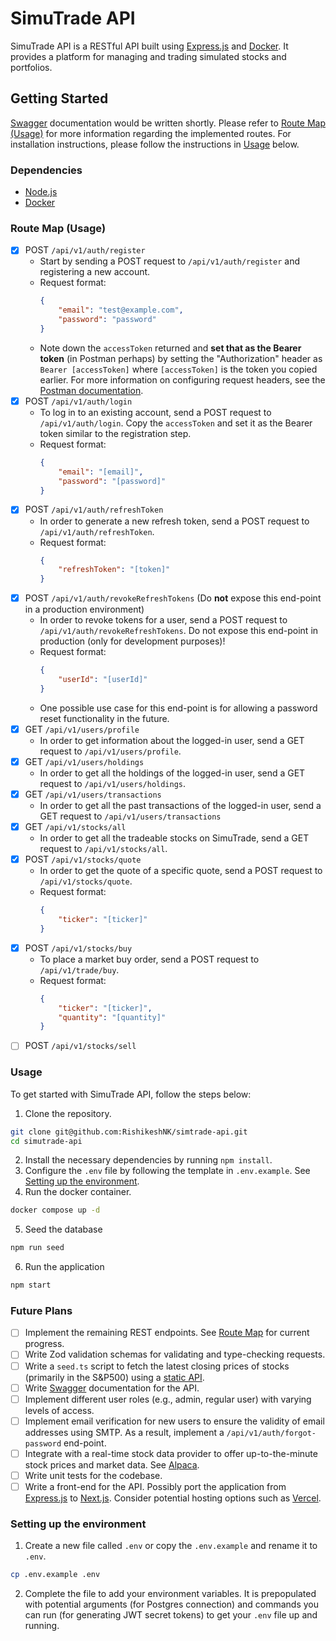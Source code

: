 # SimuTrade API

SimuTrade API is a RESTful API built using [Express.js](https://expressjs.com/) and [Docker](https://www.docker.com/). It provides a platform for managing and trading simulated stocks and portfolios.

## Getting Started

[Swagger](https://swagger.io/) documentation would be written shortly. Please refer to [Route Map (Usage)](#route-map-usage) for more information regarding the implemented routes. For installation instructions, please follow the instructions in [Usage](#usage) below.

### Dependencies

- [Node.js](https://nodejs.org/en/download/package-manager/)
- [Docker](https://www.docker.com/)

### Route Map (Usage)
- [x] POST `/api/v1/auth/register`
    - Start by sending a POST request to `/api/v1/auth/register` and registering a new account.
    - Request format:
        ```json
        {
            "email": "test@example.com",
            "password": "password"
        }
        ```
    - Note down the `accessToken` returned and __set that as the Bearer token__ (in Postman perhaps) by setting the "Authorization" header as `Bearer [accessToken]` where `[accessToken]` is the token you copied earlier. For more information on configuring request headers, see the [Postman documentation](https://learning.postman.com/docs/sending-requests/requests/#configuring-request-headers).
- [x] POST `/api/v1/auth/login`
    - To log in to an existing account, send a POST request to `/api/v1/auth/login`. Copy the `accessToken` and set it as the Bearer token similar to the registration step.
    - Request format:
        ```json
        {
            "email": "[email]",
            "password": "[password]"
        }
        ```
- [x] POST `/api/v1/auth/refreshToken`
    - In order to generate a new refresh token, send a POST request to `/api/v1/auth/refreshToken`.
    - Request format:
        ```json
        {
            "refreshToken": "[token]"
        }
        ```
- [x] POST `/api/v1/auth/revokeRefreshTokens` (Do __not__ expose this end-point in a production environment)
    - In order to revoke tokens for a user, send a POST request to `/api/v1/auth/revokeRefreshTokens`. Do not expose this end-point in production (only for development purposes)!
    - Request format:
        ```json
        {
            "userId": "[userId]"
        }
        ```
    - One possible use case for this end-point is for allowing a password reset functionality in the future.
- [x] GET `/api/v1/users/profile`
    - In order to get information about the logged-in user, send a GET request to `/api/v1/users/profile`.
- [x] GET `/api/v1/users/holdings`
    - In order to get all the holdings of the logged-in user, send a GET request to `/api/v1/users/holdings`.
- [x] GET `/api/v1/users/transactions`
    - In order to get all the past transactions of the logged-in user, send a GET request to `/api/v1/users/transactions`
- [x] GET `/api/v1/stocks/all`
    - In order to get all the tradeable stocks on SimuTrade, send a GET request to `/api/v1/stocks/all`.
- [x] POST `/api/v1/stocks/quote`
    - In order to get the quote of a specific quote, send a POST request to `/api/v1/stocks/quote`.
    - Request format:
        ```json
        {
            "ticker": "[ticker]"
        }
        ```
- [x] POST `/api/v1/stocks/buy`
    - To place a market buy order, send a POST request to `/api/v1/trade/buy`.
    - Request format:
        ```json
        {
            "ticker": "[ticker]",
            "quantity": "[quantity]"
        }
        ```
- [ ] POST `/api/v1/stocks/sell`

### Usage

To get started with SimuTrade API, follow the steps below:

1. Clone the repository.

```bash
git clone git@github.com:RishikeshNK/simtrade-api.git
cd simutrade-api
```

2. Install the necessary dependencies by running `npm install`.
3. Configure the `.env` file by following the template in `.env.example`. See [Setting up the environment](#setting-up-the-environment).
4. Run the docker container.
```bash
docker compose up -d
```
5. Seed the database
```bash
npm run seed
```
6. Run the application

```bash
npm start
```

### Future Plans
- [ ] Implement the remaining REST endpoints. See [Route Map](#route-map-usage) for current progress.
- [ ] Write Zod validation schemas for validating and type-checking requests.
- [ ] Write a `seed.ts` script to fetch the latest closing prices of stocks (primarily in the S&P500) using a [static API](https://query2.finance.yahoo.com/v8/finance/chart/).
- [ ] Write [Swagger](https://swagger.io/) documentation for the API.
- [ ] Implement different user roles (e.g., admin, regular user) with varying levels of access.
- [ ] Implement email verification for new users to ensure the validity of email addresses using SMTP. As a result, implement a `/api/v1/auth/forgot-password` end-point.
- [ ] Integrate with a real-time stock data provider to offer up-to-the-minute stock prices and market data. See [Alpaca](https://alpaca.markets/).
- [ ] Write unit tests for the codebase.
- [ ] Write a front-end for the API. Possibly port the application from [Express.js](https://expressjs.com/) to [Next.js](https://nextjs.org/). Consider potential hosting options such as [Vercel](https://vercel.com/dashboard).

### Setting up the environment

1. Create a new file called `.env` or copy the `.env.example` and rename it to `.env`.

```bash
cp .env.example .env
```

2. Complete the file to add your environment variables. It is prepopulated with potential arguments (for Postgres connection) and commands you can run (for generating JWT secret tokens) to get your `.env` file up and running.